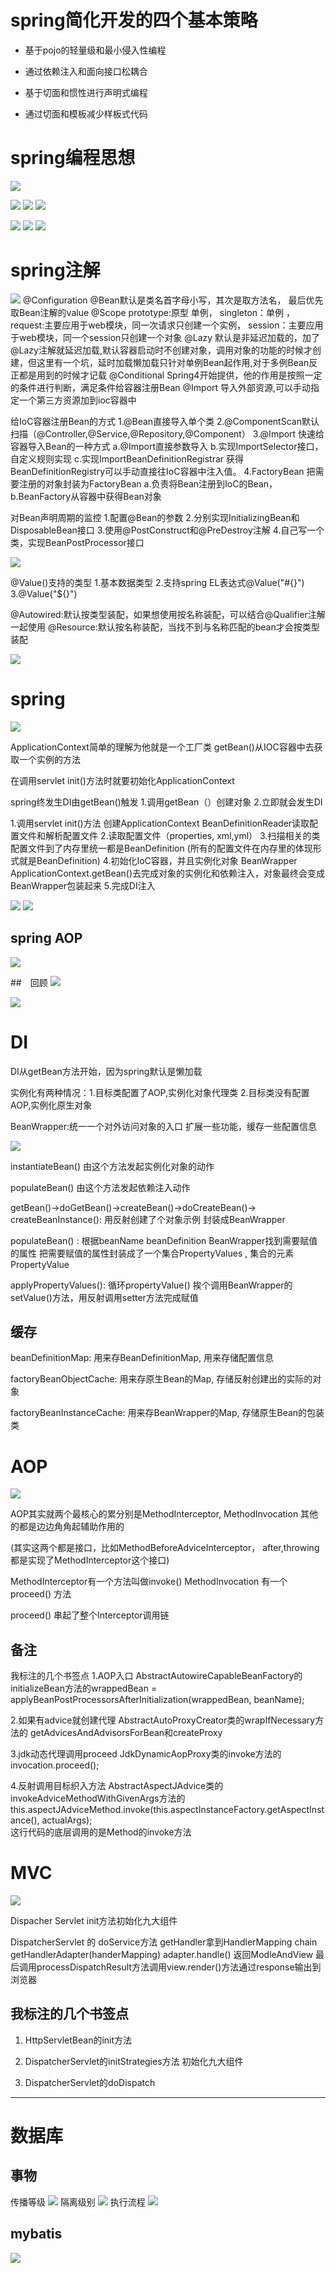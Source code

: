 # spring简化开发的四个基本策略

- 基于pojo的轻量级和最小侵入性编程

- 通过依赖注入和面向接口松耦合

- 基于切面和惯性进行声明式编程

- 通过切面和模板减少样板式代码

# spring编程思想

![](https://image.devilwst.top/imgs/2023/11/2146ea2c8608568d.png)

![](https://image.devilwst.top/imgs/2023/11/a12c09fe5344a131.png)
![](https://image.devilwst.top/imgs/2023/11/e8f7c6e4403769b3.png)
![](https://image.devilwst.top/imgs/2023/11/4cd00567ab2da32e.png)

![](https://image.devilwst.top/imgs/2023/11/27bb8a4cf5155900.png)
![](https://image.devilwst.top/imgs/2023/11/eb2351374c3ade19.png)
![](https://image.devilwst.top/imgs/2023/11/7462e61a6a39af1c.png)

# spring注解
![](https://image.devilwst.top/imgs/2023/11/d8c309f8f60bc33e.png)
@Configuration @Bean默认是类名首字母小写，其次是取方法名， 最后优先取Bean注解的value
@Scope prototype:原型 单例， singleton：单例  ，request:主要应用于web模块，同一次请求只创建一个实例， session：主要应用于web模块，同一个session只创建一个对象
@Lazy 默认是非延迟加载的，加了@Lazy注解就延迟加载,默认容器启动时不创建对象，调用对象的功能的时候才创建，但这里有一个坑，延时加载懒加载只针对单例Bean起作用,对于多例Bean反正都是用到的时候才记载
@Conditional Spring4开始提供，他的作用是按照一定的条件进行判断，满足条件给容器注册Bean
@Import 导入外部资源,可以手动指定一个第三方资源加到ioc容器中


给IoC容器注册Bean的方式
1.@Bean直接导入单个类
2.@ComponentScan默认扫描（@Controller,@Service,@Repository,@Component）
3.@Import 快速给容器导入Bean的一种方式 a.@Import直接参数导入 b.实现ImportSelector接口，自定义规则实现 c.实现ImportBeanDefinitionRegistrar 获得BeanDefinitionRegistry可以手动直接往IoC容器中注入值。
4.FactoryBean 把需要注册的对象封装为FactoryBean a.负责将Bean注册到IoC的Bean， b.BeanFactory从容器中获得Bean对象

对Bean声明周期的监控
1.配置@Bean的参数
2.分别实现InitializingBean和DisposableBean接口
3.使用@PostConstruct和@PreDestroy注解
4.自己写一个类，实现BeanPostProcessor接口

![](https://image.devilwst.top/imgs/2023/11/3ebd5b4caceef65e.png)

@Value()支持的类型
1.基本数据类型
2.支持spring EL表达式@Value("#{}")   
3.@Value("${}")

@Autowired:默认按类型装配，如果想使用按名称装配，可以结合@Qualifier注解一起使用
@Resource:默认按名称装配，当找不到与名称匹配的bean才会按类型装配


![](https://image.devilwst.top/imgs/2023/11/4a1b22ede8f61525.png)


# spring
![](https://image.devilwst.top/imgs/2023/11/0d58a2fd7192c2ae.png)

ApplicationContext简单的理解为他就是一个工厂类
getBean()从IOC容器中去获取一个实例的方法

在调用servlet init()方法时就要初始化ApplicationContext

spring终发生DI由getBean()触发
1.调用getBean（）创建对象
2.立即就会发生DI

1.调用servlet init()方法
    创建ApplicationContext
    BeanDefinitionReader读取配置文件和解析配置文件
2.读取配置文件（properties, xml,yml）
3.扫描相关的类  配置文件到了内存里统一都是BeanDefinition  (所有的配置文件在内存里的体现形式就是BeanDefinition)
4.初始化IoC容器，并且实例化对象   BeanWrapper
    ApplicationContext.getBean()去完成对象的实例化和依赖注入，对象最终会变成BeanWrapper包装起来
5.完成DI注入

![](https://image.devilwst.top/imgs/2023/11/22b91f7f14561d23.png)
![](https://image.devilwst.top/imgs/2023/11/1df3c248c1513690.png)


## spring AOP
![](https://image.devilwst.top/imgs/2023/11/2953137d08707191.png)

##　回顾
![](https://image.devilwst.top/imgs/2023/11/667c8b0d37eeded8.png)

![](https://image.devilwst.top/imgs/2023/11/0f3db48e760c21e3.png)



# DI
DI从getBean方法开始，因为spring默认是懒加载

实例化有两种情况：1.目标类配置了AOP,实例化对象代理类 2.目标类没有配置AOP,实例化原生对象

BeanWrapper:统一一个对外访问对象的入口
扩展一些功能，缓存一些配置信息

![](https://image.devilwst.top/imgs/2023/11/bf1a403ec492c01f.png)

instantiateBean() 由这个方法发起实例化对象的动作

populateBean() 由这个方法发起依赖注入动作

getBean()->doGetBean()->createBean()->doCreateBean()->
createBeanInstance(): 用反射创建了个对象示例 封装成BeanWrapper

populateBean() : 根据beanName beanDefinition BeanWrapper找到需要赋值的属性 
                把需要赋值的属性封装成了一个集合PropertyValues , 集合的元素PropertyValue
                
applyPropertyValues(): 循环propertyValue() 挨个调用BeanWrapper的setValue()方法，用反射调用setter方法完成赋值                


## 缓存

beanDefinitionMap: 用来存BeanDefinitionMap, 用来存储配置信息

factoryBeanObjectCache: 用来存原生Bean的Map, 存储反射创建出的实际的对象

factoryBeanInstanceCache: 用来存BeanWrapper的Map, 存储原生Bean的包装类


# AOP
![](https://image.devilwst.top/imgs/2023/11/358726a888879319.png)

AOP其实就两个最核心的累分别是MethodInterceptor, MethodInvocation
其他的都是边边角角起辅助作用的

(其实这两个都是接口，比如MethodBeforeAdviceInterceptor， after,throwing都是实现了MethodInterceptor这个接口)

MethodInterceptor有一个方法叫做invoke()
MethodInvocation 有一个proceed() 方法

proceed() 串起了整个Interceptor调用链

## 备注
我标注的几个书签点
1.AOP入口
AbstractAutowireCapableBeanFactory的initializeBean方法的wrappedBean = applyBeanPostProcessorsAfterInitialization(wrappedBean, beanName);

2.如果有advice就创建代理
AbstractAutoProxyCreator类的wrapIfNecessary方法的 getAdvicesAndAdvisorsForBean和createProxy

3.jdk动态代理调用proceed
JdkDynamicAopProxy类的invoke方法的 invocation.proceed();

4.反射调用目标织入方法
AbstractAspectJAdvice类的invokeAdviceMethodWithGivenArgs方法的 this.aspectJAdviceMethod.invoke(this.aspectInstanceFactory.getAspectInstance(), actualArgs);  
这行代码的底层调用的是Method的invoke方法

# MVC
![](https://image.devilwst.top/imgs/2023/12/7f0cab4c2935d9a7.png)

Dispacher Servlet init方法初始化九大组件

DispatcherServlet 的 doService方法
    getHandler拿到HandlerMapping chain
    getHandlerAdapter(handerMapping)
    adapter.handle() 返回ModleAndView
    最后调用processDispatchResult方法调用view.render()方法通过response输出到浏览器

## 我标注的几个书签点
1. HttpServletBean的init方法 

2. DispatcherServlet的initStrategies方法 初始化九大组件

3. DispatcherServlet的doDispatch


---

# 数据库
## 事物
传播等级
![](https://image.devilwst.top/imgs/2023/12/0074dd37f8a4e696.png)
隔离级别
![](https://image.devilwst.top/imgs/2023/12/370ebefd9ea85a05.png)
执行流程
![](https://image.devilwst.top/imgs/2023/12/b66f59b97c269029.png)


## mybatis
![](https://image.devilwst.top/imgs/2023/12/a3d64559b5684528.png)





























